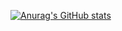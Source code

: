 [![Anurag's GitHub stats](https://github-readme-stats.vercel.app/api?username=13shayan82&count_private=true&show_icons=true&theme=tokyonight )](https://github.com/13shayan82/github-readme-stats)
